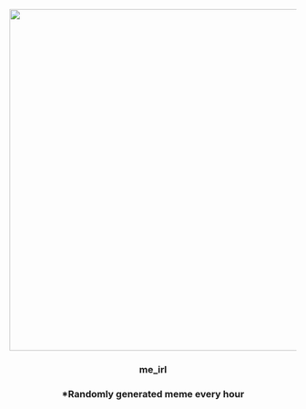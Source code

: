 <p align="center">
        <img src="https://i.redd.it/bd1f21seyut81.gif" width="600" height="600">
        </p>
        <h3 align="center">me_irl</h3>
        <h3 align="center">*Randomly generated meme every hour</h3>
    
